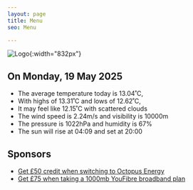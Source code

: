 ```yaml
---
layout: page
title: Menu
seo: Menu

---
```


![Logo](/images/logo.jpg){:width="832px"}

<!-- weather_marker starts -->
## On Monday, 19 May 2025

- The average temperature today is 13.04˚C,
- With highs of 13.31˚C and lows of 12.62˚C,
- It may feel like 12.15˚C with scattered clouds
- The wind speed is 2.24m/s and visibility is 10000m
- The pressure is 1022hPa and humidity is 67%
- The sun will rise at 04:09 and set at 20:00

<!-- weather_marker ends -->

## Sponsors

- [Get £50 credit when switching to Octopus Energy](https://bit.ly/3oD1nnS)
- [Get £75 when taking a 1000mb YouFibre broadband plan](https://aklam.io/91zWhU?)
